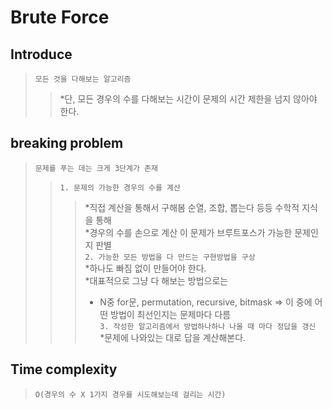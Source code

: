 # Brute Force

## Introduce
>   `모든 것을 다해보는 알고리즘`
>   > *단, 모든 경우의 수를 다해보는 시간이 문제의 시간 제한을 넘지 않아야 한다.

## breaking problem
>   `문제를 푸는 데는 크게 3단계가 존재`   
>   >`1. 문제의 가능한 경우의 수를 계산`   
>   >   > *직접 계산을 통해서 구해봄 순열, 조합, 뽑는다 등등 수학적 지식을 통해   
>   >   > *경우의 수를 손으로 계산 이 문제가 브루트포스가 가능한 문제인지 판별      
>   >`2. 가능한 모든 방법을 다 만드는 구현방법을 구상`   
>   >   > *하나도 빠짐 없이 만들어야 한다.   
>   >   > *대표적으로 그냥 다 해보는 방법으로는   
>   >   > * N중 for문, permutation, recursive, bitmask => 이 중에 어떤 방법이 최선인지는 문제마다 다름   
>   >`3. 작성한 알고리즘에서 방법하나하나 나올 때 마다 정답을 갱신`   
>   >   > *문제에 나와있는 대로 답을 계산해본다.   

## Time complexity
>   `O(경우의 수 X 1가지 경우를 시도해보는데 걸리는 시간)`

